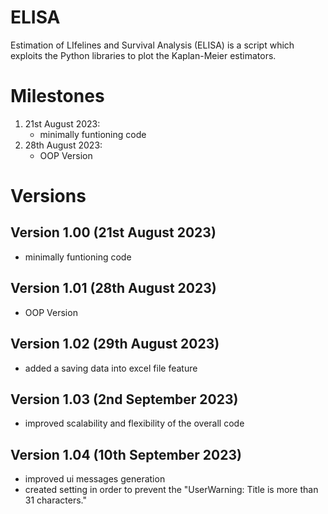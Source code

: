# ELISA
Estimation of LIfelines and Survival Analysis (ELISA) is a script which exploits the Python libraries to plot the Kaplan-Meier estimators.

# Milestones
1. 21st August 2023:
   - minimally funtioning code
2. 28th August 2023: 
   - OOP Version

# Versions
## Version 1.00 (21st August 2023)
- minimally funtioning code
## Version 1.01 (28th August 2023)
- OOP Version
## Version 1.02 (29th August 2023)
- added a saving data into excel file feature
## Version 1.03 (2nd September 2023)
- improved scalability and flexibility of the overall code
## Version 1.04 (10th September 2023)
- improved ui messages generation
- created setting in order to prevent the "UserWarning: Title is more than 31 characters."